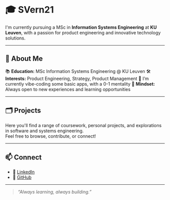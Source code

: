 # 🎓 SVern21

I'm currently pursuing a MSc in **Information Systems Engineering** at **KU Leuven**, with a passion for product engineering and innovative technology solutions.

---

## 👋 About Me

📚 **Education:** MSc Information Systems Engineering @ KU Leuven
🛠️ **Interests:** Product Engineering, Strategy, Product Management
🌱 I’m currently vibe-coding some basic apps, with a 0-1 mentality
🤔 **Mindset:** Always open to new experiences and learning opportunities

---

## 🗂️ Projects

Here you'll find a range of coursework, personal projects, and explorations in software and systems engineering.  
Feel free to browse, contribute, or connect!

---

## 📫 Connect

- 💼 [LinkedIn](https://www.linkedin.com/in/stef-vernelen/) <!-- Replace with your LinkedIn URL -->
- 🐙 [GitHub](https://github.com/SVern21)

---

> *“Always learning, always building.”*




<!--
**SVern21/Svern21** is a ✨ _special_ ✨ repository because its `README.md` (this file) appears on your GitHub profile.

Here are some ideas to get you started:

- 🔭 I’m currently working on ...
- 🌱 I’m currently learning ...
- 👯 I’m looking to collaborate on ...
- 🤔 I’m looking for help with ...
- 💬 Ask me about ...
- 📫 How to reach me: ...
- 😄 Pronouns: ...
- ⚡ Fun fact: ...
-->
